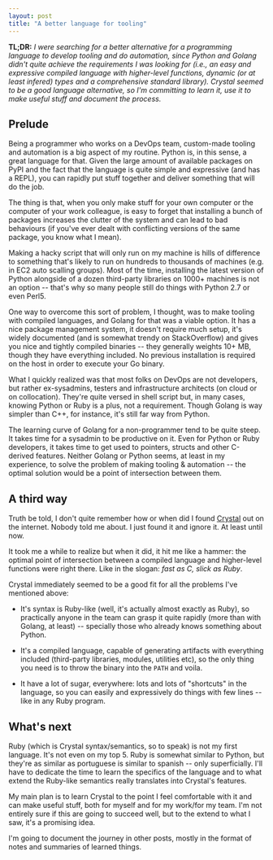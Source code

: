 ```yaml
---
layout: post
title: "A better language for tooling"
---
```


**TL;DR:** _I were searching for a better alternative for a programming
language to develop tooling and do automation, since Python and Golang didn't
quite achieve the requirements I was looking for (i.e., an easy and expressive
compiled language with higher-level functions, dynamic (or at least infered)
types and a comprehensive standard library). Crystal seemed to be a good
language alternative, so I'm committing to learn it, use it to make useful
stuff and document the process._

## Prelude

Being a programmer who works on a DevOps team, custom-made tooling and
automation is a big aspect of my routine. Python is, in this sense, a great
language for that. Given the large amount of available packages on PyPI and the
fact that the language is quite simple and expressive (and has a REPL), you can
rapidly put stuff together and deliver something that will do the job.

The thing is that, when you only make stuff for your own computer or the
computer of your work colleague, is easy to forget that installing a bunch of
packages increases the clutter of the system and can lead to bad behaviours (if
you've ever dealt with conflicting versions of the same package, you know what
I mean).

Making a hacky script that will only run on my machine is hills of difference
to something that's likely to run on hundreds to thousands of machines (e.g. in
EC2 auto scalling groups). Most of the time, installing the latest version of
Python alongside of a dozen third-party libraries on 1000+ machines is not an
option -- that's why so many people still do things with Python 2.7 or even
Perl5.

One way to overcome this sort of problem, I thought, was to make tooling with
compiled languages, and Golang for that was a viable option. It has a nice
package management system, it doesn't require much setup, it's widely
documented (and is somewhat trendy on StackOverflow) and gives you nice and
tightly compiled binaries -- they generally weights 10+ MB, though they have
everything included. No previous installation is required on the host in order
to execute your Go binary.

What I quickly realized was that most folks on DevOps are not developers, but
rather ex-sysadmins, testers and infrastructure architects (on cloud or on
collocation). They're quite versed in shell script but, in many cases, knowing
Python or Ruby is a plus, not a requirement. Though Golang is way simpler than
C++, for instance, it's still far way from Python.

The learning curve of Golang for a non-programmer tend to be quite steep. It
takes time for a sysadmin to be productive on it. Even for Python or Ruby
developers, it takes time to get used to pointers, structs and other C-derived
features. Neither Golang or Python seems, at least in my experience, to solve
the problem of making tooling & automation -- the optimal solution would be a
point of intersection between them.


## A third way

Truth be told, I don't quite remember how or when did I found
[Crystal][crystal] out on the internet. Nobody told me about. I just found it
and ignore it. At least until now.

It took me a while to realize but when it did, it hit me like a hammer: the
optimal point of intersection between a compiled language and higher-level
functions were right there. Like in the slogan: _fast as C, slick as Ruby_.

Crystal immediately seemed to be a good fit for all the problems I've mentioned
above:

 - It's syntax is Ruby-like (well, it's actually almost exactly as Ruby),
   so practically anyone in the team can grasp it quite rapidly (more than with
   Golang, at least) -- specially those who already knows something about
   Python.

 - It's a compiled language, capable of generating artifacts with everything
   included (third-party libraries, modules, utilities etc), so the only thing
   you need is to throw the binary into the `PATH` and voila.

 - It have a lot of sugar, everywhere: lots and lots of "shortcuts" in the
   language, so you can easily and expressively do things with few lines --
   like in any Ruby program.


## What's next

Ruby (which is Crystal syntax/semantics, so to speak) is not my first language.
It's not even on my top 5. Ruby is somewhat similar to Python, but they're as
similar as portuguese is similar to spanish -- only superficially. I'll have to
dedicate the time to learn the specifics of the language and to what extend the
Ruby-like semantics really translates into Crystal's features.

My main plan is to learn Crystal to the point I feel comfortable with it and
can make useful stuff, both for myself and for my work/for my team. I'm not
entirely sure if this are going to succeed well, but to the extend to what I
saw, it's a promising idea.

I'm going to document the journey in other posts, mostly in the format of notes
and summaries of learned things.

[crystal]: https://crystal-lang.org
